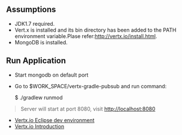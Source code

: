## Assumptions

- JDK1.7 required.
- Vert.x is installed and its bin directory has been added to the PATH environment variable.Plase refer:<http://vertx.io/install.html>.
- MongoDB is installed.

## Run Application

- Start mongodb on default port

- Go to $WORK_SPACE/vertx-gradle-pubsub and run command:

	$ ./gradlew runmod

> Server will start at port 8080, visit <http://localhost:8080>

- [Vertx.io Eclipse dev environment](http://timtang.me/blog/2013/04/13/vertx-eclipse-dev/)
- [Vertx.io Introduction](http://timtang.me/blog/2013/04/18/vertx-pubsub/)
